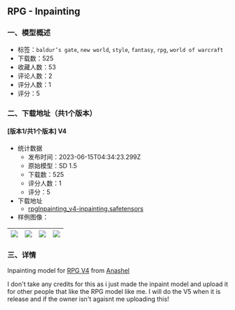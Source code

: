 ## RPG - Inpainting
### 一、模型概述

- 标签：`baldur’s gate`, `new world`, `style`, `fantasy`, `rpg`, `world of warcraft`
- 下载数：525
- 收藏人数：53
- 评论人数：2
- 评分人数：1
- 评分：5

### 二、下载地址（共1个版本）

#### [版本1/共1个版本] V4

- 统计数据
  - 发布时间：2023-06-15T04:34:23.299Z
  - 原始模型：SD 1.5
  - 下载数：525
  - 评分人数：1
  - 评分：5
- 下载地址
  - [rpgInpainting_v4-inpainting.safetensors](https://civitai.com/api/download/models/96255)
- 样例图像：

| <img src="https://image.civitai.com/xG1nkqKTMzGDvpLrqFT7WA/506b96a6-d391-4abd-82dc-c4f2b7d31280/width=450/1149293.jpeg" /> | <img src="https://image.civitai.com/xG1nkqKTMzGDvpLrqFT7WA/0ed47b48-b598-4f4d-8685-9ed08932d19f/width=450/1149296.jpeg" /> | <img src="https://image.civitai.com/xG1nkqKTMzGDvpLrqFT7WA/1eb03c63-dc73-4369-ac0f-d068acbb86d4/width=450/1149316.jpeg" /> | <img src="https://image.civitai.com/xG1nkqKTMzGDvpLrqFT7WA/d692d862-7be4-41c4-961d-0c6ecc17742c/width=450/1149317.jpeg" /> |
| ---- | ---- | ---- | ---- |


### 三、详情
<p>Inpainting model for <a rel="ugc" href="https://civitai.com/models/1116?modelVersionId=7133">RPG V4</a> from <a rel="ugc" href="https://civitai.com/user/Anashel">Anashel</a></p><p>I don't take any credits for this as i just made the inpaint model and upload it for other people that like the RPG model like me. I will do the V5 when it is release and if the owner isn't agaisnt me uploading this!</p>